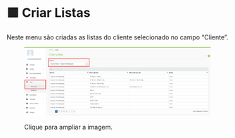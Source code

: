 # 🟩 Criar Listas

Neste menu são criadas as listas do cliente selecionado no campo “Cliente”. &#x20;

<figure><img src="../.gitbook/assets/lista01.png" alt=""><figcaption><p>Clique para ampliar a imagem.</p></figcaption></figure>

